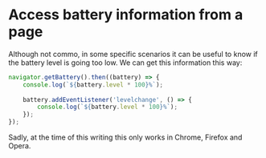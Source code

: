 # Access battery information from a page

Although not commo, in some specific scenarios it can be useful to know if the battery level is going too low. We can get this information this way:

```javascript
navigator.getBattery().then((battery) => {
    console.log(`${battery.level * 100}%`);
    
    battery.addEventListener('levelchange', () => {
        console.log(`${battery.level * 100}%`);					
    });
});
```

Sadly, at the time of this writing this only works in Chrome, Firefox and Opera.

